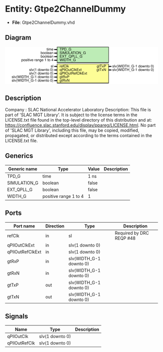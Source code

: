 # Entity: Gtpe2ChannelDummy

- **File**: Gtpe2ChannelDummy.vhd
## Diagram

![Diagram](Gtpe2ChannelDummy.svg "Diagram")
## Description

Company    : SLAC National Accelerator Laboratory
Description:
This file is part of 'SLAC MGT Library'.
It is subject to the license terms in the LICENSE.txt file found in the
top-level directory of this distribution and at:
   https://confluence.slac.stanford.edu/display/ppareg/LICENSE.html.
No part of 'SLAC MGT Library', including this file,
may be copied, modified, propagated, or distributed except according to
the terms contained in the LICENSE.txt file.
## Generics

| Generic name | Type                  | Value | Description |
| ------------ | --------------------- | ----- | ----------- |
| TPD_G        | time                  | 1 ns  |             |
| SIMULATION_G | boolean               | false |             |
| EXT_QPLL_G   | boolean               | false |             |
| WIDTH_G      | positive range 1 to 4 | 1     |             |
## Ports

| Port name        | Direction | Type                    | Description              |
| ---------------- | --------- | ----------------------- | ------------------------ |
| refClk           | in        | sl                      | Required by DRC REQP #48 |
| qPllOutClkExt    | in        | slv(1 downto 0)         |                          |
| qPllOutRefClkExt | in        | slv(1 downto 0)         |                          |
| gtRxP            | in        | slv(WIDTH_G-1 downto 0) |                          |
| gtRxN            | in        | slv(WIDTH_G-1 downto 0) |                          |
| gtTxP            | out       | slv(WIDTH_G-1 downto 0) |                          |
| gtTxN            | out       | slv(WIDTH_G-1 downto 0) |                          |
## Signals

| Name          | Type            | Description |
| ------------- | --------------- | ----------- |
| qPllOutClk    | slv(1 downto 0) |             |
| qPllOutRefClk | slv(1 downto 0) |             |
